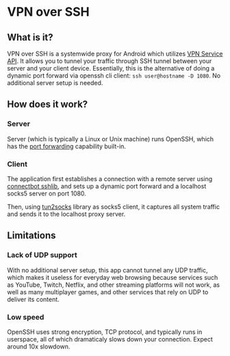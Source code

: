 # VPN over SSH

## What is it?
VPN over SSH is a systemwide proxy for Android which utilizes [VPN Service API](https://developer.android.com/guide/topics/connectivity/vpn). It allows you to tunnel your traffic through SSH tunnel between your server and your client device. Essentially, this is the alternative of doing a dynamic port forward via openssh cli client: `ssh user@hostname -D 1080`. No additional server setup is needed.

## How does it work?

### Server
Server (which is typically a Linux or Unix machine) runs OpenSSH, which has the [port forwarding](https://github.com/apache/mina-sshd/blob/master/docs/technical/tcpip-forwarding.md) capability built-in.

### Client
The application first establishes a connection with a remote server using [connectbot sshlib](https://github.com/connectbot/sshlib), and sets up a dynamic port forward and a localhost socks5 server on port 1080.

Then, using [tun2socks](https://github.com/xjasonlyu/tun2socks) library as socks5 client, it captures all system traffic and sends it to the localhost proxy server. 


## Limitations

### Lack of UDP support
With no additional server setup, this app cannot tunnel any UDP traffic, which makes it useless for everyday web browsing because services such as YouTube, Twitch, Netflix, and other streaming platforms will not work, as well as many multiplayer games, and other services that rely on UDP to deliver its content.

### Low speed
OpenSSH uses strong encryption, TCP protocol, and typically runs in userspace, all of which dramaticaly slows down your connection. Expect around 10x slowdown. 


 